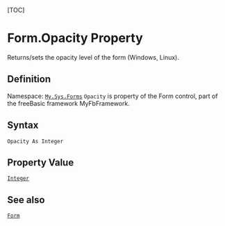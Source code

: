 [TOC]
# Form.Opacity Property
Returns/sets the opacity level of the form (Windows, Linux).
## Definition
Namespace: [`My.Sys.Forms`](My.Sys.Forms.md)
`Opacity` is property of the Form control, part of the freeBasic framework MyFbFramework.
## Syntax
```freeBasic
Opacity As Integer
```
## Property Value
[`Integer`]("https://www.freebasic.net/wiki/KeyPgInteger")
## See also
[`Form`](Form.md)
